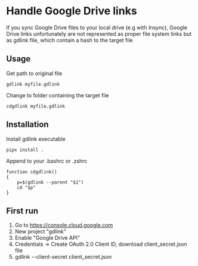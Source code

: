# Handle Google Drive links
If you sync Google Drive files to your local drive (e.g with Insync), Google Drive links unfortunately are not represented as proper file system links but as gdlink file, which contain a hash to the target file

## Usage
Get path to original file


    gdlink myfile.gdlink


Change to folder containing the target file

    cdgdlink myfile.gdlink


## Installation
Install gdlink executable

    pipx install .

Append to your .bashrc or .zshrc

    function cdgdlink()
    {
        p=$(gdlink --parent "$1")
        cd "$p"
    }

## First run

1. Go to https://console.cloud.google.com
2. New project "gdlink"
3. Enable "Google Drive API"
4. Credentials -> Create OAuth 2.0 Client ID, download client_secret.json file
5. gdlink --client-secret client_secret.json 

